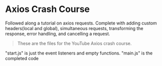 # Axios Crash Course
Followed along a tutorial on axios requests. Complete with adding custom headers(local and global),
simultaneous requests, transforming the response, error handling, and cancelling a request.

> These are the files for the YouTube Axios crash course.

"start.js" is just the event listeners and empty functions. "main.js" is the completed code
